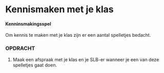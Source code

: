 # Kennismaken met je klas

#### Kenninsmakingsspel

Om kennis te maken met je klas zijn er een aantal spelletjes bedacht. 


### OPDRACHT

1. Maak een afspraak met je klas en je SLB-er wanneer je een van deze spelletjes gaat doen.